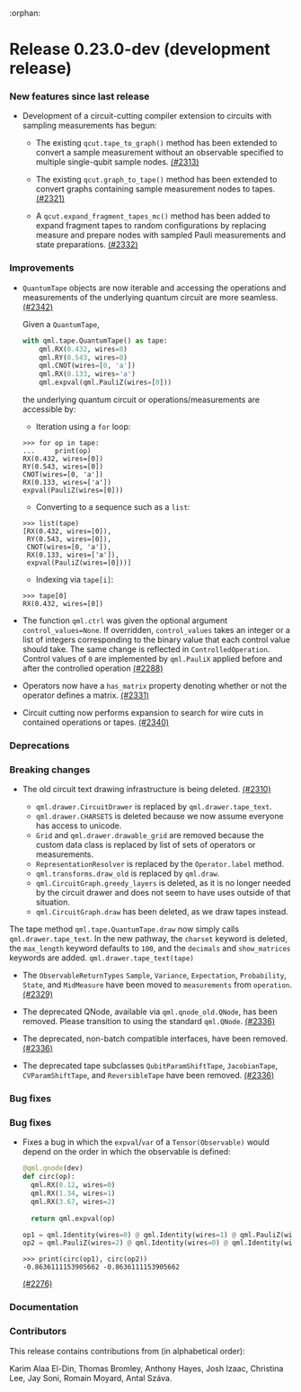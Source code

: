 :orphan:

# Release 0.23.0-dev (development release)

<h3>New features since last release</h3>

* Development of a circuit-cutting compiler extension to circuits with sampling
  measurements has begun:

  - The existing `qcut.tape_to_graph()` method has been extended to convert a
    sample measurement without an observable specified to multiple single-qubit sample
    nodes.
    [(#2313)](https://github.com/PennyLaneAI/pennylane/pull/2313)

  - The existing `qcut.graph_to_tape()` method has been extended to convert
    graphs containing sample measurement nodes to tapes.
    [(#2321)](https://github.com/PennyLaneAI/pennylane/pull/2321)

  - A `qcut.expand_fragment_tapes_mc()` method has been added to expand fragment
    tapes to random configurations by replacing measure and prepare nodes with
    sampled Pauli measurements and state preparations.
    [(#2332)](https://github.com/PennyLaneAI/pennylane/pull/2332)

<h3>Improvements</h3>

* `QuantumTape` objects are now iterable and accessing the
  operations and measurements of the underlying quantum circuit are more
  seamless.
  [(#2342)](https://github.com/PennyLaneAI/pennylane/pull/2342)

  Given a `QuantumTape`,
  ```python
  with qml.tape.QuantumTape() as tape:
      qml.RX(0.432, wires=0)
      qml.RY(0.543, wires=0)
      qml.CNOT(wires=[0, 'a'])
      qml.RX(0.133, wires='a')
      qml.expval(qml.PauliZ(wires=[0]))
  ```
  the underlying quantum circuit or operations/measurements are accessible by:
  - Iteration using a `for` loop:
  ```pycon
  >>> for op in tape:
  ...     print(op)
  RX(0.432, wires=[0])
  RY(0.543, wires=[0])
  CNOT(wires=[0, 'a'])
  RX(0.133, wires=['a'])
  expval(PauliZ(wires=[0]))
  ```
  - Converting to a sequence such as a `list`:
  ```pycon
  >>> list(tape)
  [RX(0.432, wires=[0]),
   RY(0.543, wires=[0]),
   CNOT(wires=[0, 'a']),
   RX(0.133, wires=['a']),
   expval(PauliZ(wires=[0]))]
  ```
  - Indexing via `tape[i]`:
  ```pycon
  >>> tape[0]
  RX(0.432, wires=[0])

* The function `qml.ctrl` was given the optional argument `control_values=None`.
  If overridden, `control_values` takes an integer or a list of integers corresponding to
  the binary value that each control value should take. The same change is reflected in
  `ControlledOperation`. Control values of `0` are implemented by `qml.PauliX` applied
  before and after the controlled operation
  [(#2288)](https://github.com/PennyLaneAI/pennylane/pull/2288)

* Operators now have a `has_matrix` property denoting whether or not the operator defines a matrix.
  [(#2331)](https://github.com/PennyLaneAI/pennylane/pull/2331)
  
* Circuit cutting now performs expansion to search for wire cuts in contained operations or tapes.
  [(#2340)](https://github.com/PennyLaneAI/pennylane/pull/2340)

<h3>Deprecations</h3>

<h3>Breaking changes</h3>

* The old circuit text drawing infrastructure is being deleted.
  [(#2310)](https://github.com/PennyLaneAI/pennylane/pull/2310)

  - `qml.drawer.CircuitDrawer` is replaced by `qml.drawer.tape_text`.
  - `qml.drawer.CHARSETS` is deleted because we now assume everyone has access to unicode.
  - `Grid` and `qml.drawer.drawable_grid` are removed because the custom data class is replaced
      by list of sets of operators or measurements.
  - `RepresentationResolver` is replaced by the `Operator.label` method.
  - `qml.transforms.draw_old` is replaced by `qml.draw`.
  - `qml.CircuitGraph.greedy_layers` is deleted, as it is no longer needed by the circuit drawer and
      does not seem to have uses outside of that situation.
  - `qml.CircuitGraph.draw` has been deleted, as we draw tapes instead.

The tape method `qml.tape.QuantumTape.draw` now simply calls `qml.drawer.tape_text`. 
In the new pathway, the `charset` keyword is deleted, the `max_length` keyword defaults to `100`, and
the `decimals` and `show_matrices` keywords are added. `qml.drawer.tape_text(tape)`

* The `ObservableReturnTypes` `Sample`, `Variance`, `Expectation`, `Probability`, `State`, and `MidMeasure`
  have been moved to `measurements` from `operation`.
  [(#2329)](https://github.com/PennyLaneAI/pennylane/pull/2329)

* The deprecated QNode, available via `qml.qnode_old.QNode`, has been removed. Please
  transition to using the standard `qml.QNode`.
  [(#2336)](https://github.com/PennyLaneAI/pennylane/pull/2336)

* The deprecated, non-batch compatible interfaces, have been removed.
  [(#2336)](https://github.com/PennyLaneAI/pennylane/pull/2336)

* The deprecated tape subclasses `QubitParamShiftTape`, `JacobianTape`, `CVParamShiftTape`, and
  `ReversibleTape` have been removed.
  [(#2336)](https://github.com/PennyLaneAI/pennylane/pull/2336)

<h3>Bug fixes</h3>

<h3>Bug fixes</h3>

* Fixes a bug in which the `expval`/`var` of a `Tensor(Observable)` would depend on the order 
  in which the observable is defined: 
  ```python
  @qml.qnode(dev)
  def circ(op):
    qml.RX(0.12, wires=0)
    qml.RX(1.34, wires=1)
    qml.RX(3.67, wires=2)
    
    return qml.expval(op)
  
  op1 = qml.Identity(wires=0) @ qml.Identity(wires=1) @ qml.PauliZ(wires=2)
  op2 = qml.PauliZ(wires=2) @ qml.Identity(wires=0) @ qml.Identity(wires=1)
  ```

  ```
  >>> print(circ(op1), circ(op2))
  -0.8636111153905662 -0.8636111153905662
  ```
  [(#2276)](https://github.com/PennyLaneAI/pennylane/pull/2276)

<h3>Documentation</h3>

<h3>Contributors</h3>

This release contains contributions from (in alphabetical order):

Karim Alaa El-Din, Thomas Bromley, Anthony Hayes, Josh Izaac, Christina Lee,
Jay Soni, Romain Moyard, Antal Száva.
